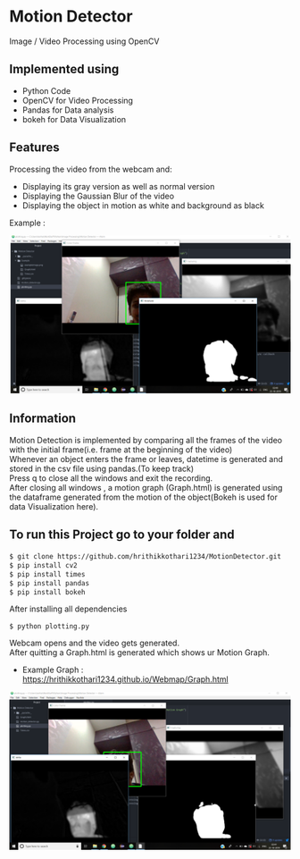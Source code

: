 # Motion Detector

Image / Video Processing using OpenCV

## Implemented using
* Python Code
* OpenCV for Video Processing
* Pandas for Data analysis
* bokeh for Data Visualization

## Features
Processing the video from the webcam and:
* Displaying its gray version as well as normal version
* Displaying the Gaussian Blur of the video
* Displaying the object in motion as white and background as black

Example : <br/>

![alt text](https://raw.githubusercontent.com/hrithikkothari1234/MotionDetector/master/Example/exampleimage2.png)

## Information
Motion Detection is implemented by comparing all the frames of the video with the initial frame(i.e. frame at the beginning of the video) <br/>
Whenever an object enters the frame or leaves, datetime is generated and stored in the csv file using pandas.(To keep track) <br />
Press q to close all the windows and exit the recording. <br />
After closing all windows , a motion graph (Graph.html) is generated using the dataframe generated from the motion of the object(Bokeh is used for data Visualization here). <br />

## To run this Project go to your folder and
```
$ git clone https://github.com/hrithikkothari1234/MotionDetector.git
$ pip install cv2
$ pip install times
$ pip install pandas
$ pip install bokeh
```
After installing all dependencies
```
$ python plotting.py
```
Webcam opens and the video gets generated. <br />
After quitting a Graph.html is generated which shows ur Motion Graph. <br />

* Example Graph : https://hrithikkothari1234.github.io/Webmap/Graph.html

![alt text](https://raw.githubusercontent.com/hrithikkothari1234/MotionDetector/master/Example/exampleimage.png)
